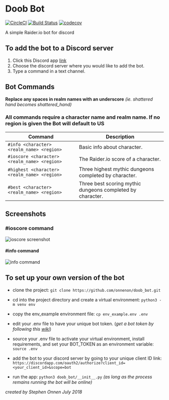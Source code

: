 # Doob Bot

[![CircleCI](https://circleci.com/gh/onnenon/doob_bot.svg?style=svg)](https://circleci.com/gh/onnenon/doob_bot)
[![Build Status](https://travis-ci.org/onnenon/doob_bot.svg?branch=master)](https://travis-ci.org/onnenon/doob_bot)
[![codecov](https://codecov.io/gh/onnenon/doob_bot/branch/master/graph/badge.svg)](https://codecov.io/gh/onnenon/doob_bot)

A simple Raider.io bot for discord

## To add the bot to a Discord server

1. Click this Discord app [link](https://discordapp.com/oauth2/authorize?client_id=447202191909060613&scope=bot)
2. Choose the discord server where you would like to add the bot.
3. Type a command in a text channel.

## Bot Commands

**Replace any spaces in realm names with an underscore** *(ie. shattered hand becomes shattered_hand)*

### All commands require a character name and realm name. If no region is given the Bot will default to US

| Command                                      | Description                                                |
| -------------------------------------------- | ---------------------------------------------------------- |
| `#info <character> <realm_name> <region>`    | Basic info about character.                                |
| `#ioscore <character> <realm_name> <region>` | The Raider.io score of a character.                        |
| `#highest <character> <realm_name> <region>` | Three highest mythic dungeons completed by character.      |
| `#best <character> <realm_name> <region>`    | Three best scoring mythic dungeons completed by character. |

## Screenshots

### #ioscore command

![ioscore screenshot](media/ioscore_screen.png)

#### #info command

![info command](media/info_screen.png)

## To set up your own version of the bot

* clone the project: `git clone https://github.com/onnenon/doob_bot.git`

* cd into the project directory and create a virtual environment: `python3 -m venv env`

* copy the env_example environment file: `cp env_example.env .env`

* edit your .env file to have your unique bot token. (*get a bot token by following this [wiki](https://github.com/reactiflux/discord-irc/wiki/Creating-a-discord-bot-&-getting-a-token)*)

* source your .env file to activate your virtual environment, install requirements, and set your BOT_TOKEN as an environment variable: `source .env`

* add the bot to your discord server by going to your unique client ID link: `https://discordapp.com/oauth2/authorize?client_id=<your_client_id>&scope=bot`

* run the app: `python3 doob_bot/__init__.py` *(as long as the process remains running the bot will be online)*


*created by Stephen Onnen July 2018*
